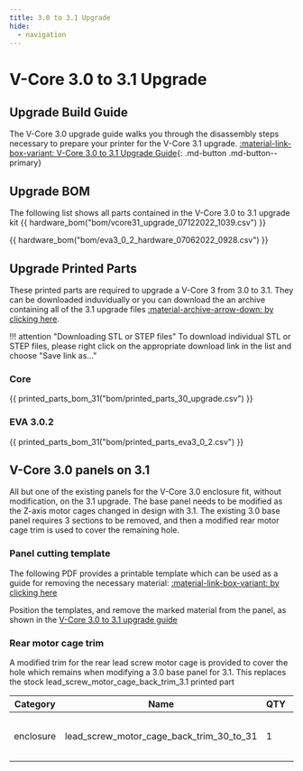 ```yaml
---
title: 3.0 to 3.1 Upgrade
hide:
  - navigation
---
```


# V-Core 3.0 to 3.1 Upgrade

## Upgrade Build Guide
The V-Core 3.0 upgrade guide walks you through the disassembly steps necessary to prepare your printer for the V-Core 3.1 upgrade.
[:material-link-box-variant: V-Core 3.0 to 3.1 Upgrade Guide](https://ratrig.dozuki.com/Guide/01.+Rat+Rig+V-Core+3.0+to+3.1+Upgrade+Guide/148){: .md-button .md-button--primary}

## Upgrade BOM
The following list shows all parts contained in the V-Core 3.0 to 3.1 upgrade kit
{{ hardware_bom("bom/vcore31_upgrade_07122022_1039.csv") }}

{{ hardware_bom("bom/eva3_0_2_hardware_07062022_0928.csv") }}

## Upgrade Printed Parts
These printed parts are required to upgrade a V-Core 3 from 3.0 to 3.1. They can be downloaded induvidually or you can download the an archive containing all of the 3.1 upgrade files [:material-archive-arrow-down: by clicking here](https://github.com/Rat-Rig/V-core-3/raw/main/cad/vcore_3_1_upgrade_parts_and_panels.zip).

!!! attention "Downloading STL or STEP files"
    To download individual STL or STEP files, please right click on the appropriate download link in the list and choose "Save link as..."

### Core
{{ printed_parts_bom_31("bom/printed_parts_30_upgrade.csv") }}

### EVA 3.0.2
{{ printed_parts_bom_31("bom/printed_parts_eva3_0_2.csv") }}

## V-Core 3.0 panels on 3.1
All but one of the existing panels for the V-Core 3.0 enclosure fit, without modification, on the 3.1 upgrade. The base panel needs to be modified as the Z-axis motor cages changed in design with 3.1. The existing 3.0 base panel requires 3 sections to be removed, and then a modified rear motor cage trim is used to cover the remaining hole.

### Panel cutting template
The following PDF provides a printable template which can be used as a guide for removing the necessary material: [:material-link-box-variant: by clicking here](https://github.com/Rat-Rig/V-core-3/raw/main/cad/panel_base_30_to_31_cutout_template.pdf)

Position the templates, and remove the marked material from the panel, as shown in the [V-Core 3.0 to 3.1 upgrade guide](https://ratrig.dozuki.com/Guide/01.+Rat+Rig+V-Core+3.0+to+3.1+Upgrade+Guide/148#s1099)

### Rear motor cage trim
A modified trim for the rear lead screw motor cage is provided to cover the hole which remains when modifying a 3.0 base panel for 3.1. This replaces the stock lead_screw_motor_cage_back_trim_3.1 printed part

| Category | Name | QTY | STL | STEP |
| -------- | ---- | --- | --- | ---- |
| enclosure | lead_screw_motor_cage_back_trim_30_to_31 | 1 | [:material-download: Download STL](https://github.com/Rat-Rig/V-core-3/raw/main/cad/printed_parts/stl/enclosure/lead_screw_motor_cage_back_trim_30_to_31.stl) | [:material-download: Download STEP](https://github.com/Rat-Rig/V-core-3/raw/main/cad/printed_parts/step/enclosure/lead_screw_motor_cage_back_trim_30_to_31.step) | 
